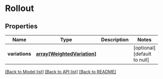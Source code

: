 # Rollout

## Properties
Name | Type | Description | Notes
------------ | ------------- | ------------- | -------------
**variations** | [**array[WeightedVariation]**](WeightedVariation.md) |  | [optional] [default to null]

[[Back to Model list]](../README.md#documentation-for-models) [[Back to API list]](../README.md#documentation-for-api-endpoints) [[Back to README]](../README.md)


